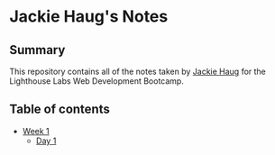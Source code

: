 # Jackie Haug's Notes
## Summary

This repository contains all of the notes taken by [Jackie Haug](https://github.com/JacquelynSH) for the Lighthouse Labs Web Development Bootcamp.

## Table of contents
* [Week 1](/Week_1)
  * [Day 1](/Day_1)
